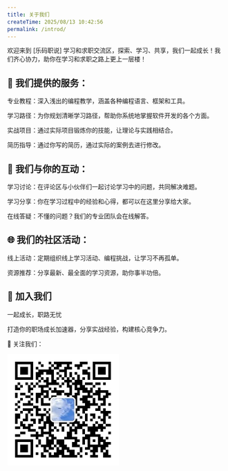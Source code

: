 ```yaml
---
title: 关于我们
createTime: 2025/08/13 10:42:56
permalink: /introd/
---
```



欢迎来到 [乐码职说] 学习和求职交流区，探索、学习、共享，我们一起成长！我们齐心协力，助你在学习和求职之路上更上一层楼！





## 📘 我们提供的服务：

专业教程：深入浅出的编程教学，涵盖各种编程语言、框架和工具。



学习路径：为你规划清晰学习路径，帮助你系统地掌握软件开发的各个方面。



实战项目：通过实际项目锻炼你的技能，让理论与实践相结合。



简历指导：通过你写的简历，通过实际的案例去进行修改。



## 🤝 我们与你的互动：

学习讨论：在评论区与小伙伴们一起讨论学习中的问题，共同解决难题。



学习分享：你在学习过程中的经验和心得，都可以在这里分享给大家。



在线答疑：不懂的问题？我们的专业团队会在线解答。



## 🌐 我们的社区活动：

线上活动：定期组织线上学习活动、编程挑战，让学习不再孤单。



资源推荐：分享最新、最全面的学习资源，助你事半功倍。



## 🚀 加入我们

一起成长，职路无忧

打造你的职场成长加速器，分享实战经验，构建核心竞争力。


🔗 关注我们：

![](/images/introd/introd.jpg)

